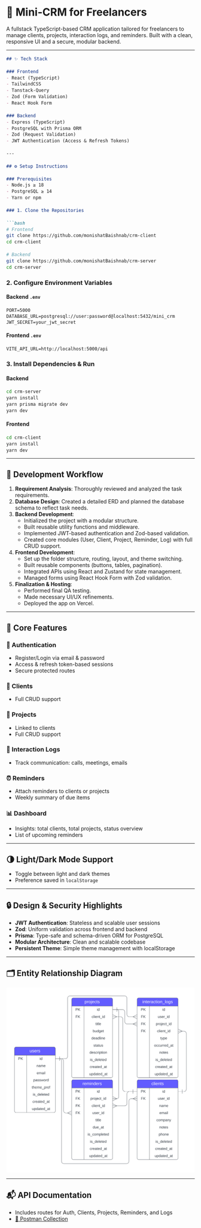 

# 🧠 Mini-CRM for Freelancers

A fullstack TypeScript-based CRM application tailored for freelancers to manage clients, projects, interaction logs, and reminders. Built with a clean, responsive UI and a secure, modular backend.

---

```markdown
## ✨ Tech Stack

### Frontend
- React (TypeScript)
- TailwindCSS
- Tanstack-Query
- Zod (Form Validation)
- React Hook Form

### Backend
- Express (TypeScript)
- PostgreSQL with Prisma ORM
- Zod (Request Validation)
- JWT Authentication (Access & Refresh Tokens)

---

## ⚙️ Setup Instructions

### Prerequisites
- Node.js ≥ 18
- PostgreSQL ≥ 14
- Yarn or npm

### 1. Clone the Repositories

```bash
# Frontend
git clone https://github.com/monishatBaishnab/crm-client
cd crm-client

# Backend
git clone https://github.com/monishatBaishnab/crm-server
cd crm-server
```

### 2. Configure Environment Variables

#### Backend `.env`
```env
PORT=5000
DATABASE_URL=postgresql://user:password@localhost:5432/mini_crm
JWT_SECRET=your_jwt_secret
```

#### Frontend `.env`
```env
VITE_API_URL=http://localhost:5000/api
```

### 3. Install Dependencies & Run

#### Backend
```bash
cd crm-server
yarn install
yarn prisma migrate dev
yarn dev
```

#### Frontend
```bash
cd crm-client
yarn install
yarn dev
```

---

## 🚧 Development Workflow

1. **Requirement Analysis**: Thoroughly reviewed and analyzed the task requirements.
2. **Database Design**: Created a detailed ERD and planned the database schema to reflect task needs.
3. **Backend Development**:
   - Initialized the project with a modular structure.
   - Built reusable utility functions and middleware.
   - Implemented JWT-based authentication and Zod-based validation.
   - Created core modules (User, Client, Project, Reminder, Log) with full CRUD support.
4. **Frontend Development**:
   - Set up the folder structure, routing, layout, and theme switching.
   - Built reusable components (buttons, tables, pagination).
   - Integrated APIs using React and Zustand for state management.
   - Managed forms using React Hook Form with Zod validation.
5. **Finalization & Hosting**:
   - Performed final QA testing.
   - Made necessary UI/UX refinements.
   - Deployed the app on Vercel.

---

## 🧩 Core Features

### 🔐 Authentication
- Register/Login via email & password
- Access & refresh token-based sessions
- Secure protected routes

### 👥 Clients
- Full CRUD support

### 📁 Projects
- Linked to clients
- Full CRUD support

### 📝 Interaction Logs
- Track communication: calls, meetings, emails

### ⏰ Reminders
- Attach reminders to clients or projects
- Weekly summary of due items

### 📊 Dashboard
- Insights: total clients, total projects, status overview
- List of upcoming reminders

---

## 🌗 Light/Dark Mode Support
- Toggle between light and dark themes
- Preference saved in `localStorage`

---

## 🔒 Design & Security Highlights

- **JWT Authentication**: Stateless and scalable user sessions
- **Zod**: Uniform validation across frontend and backend
- **Prisma**: Type-safe and schema-driven ORM for PostgreSQL
- **Modular Architecture**: Clean and scalable codebase
- **Persistent Theme**: Simple theme management with localStorage

---

## 🗂 Entity Relationship Diagram

![ER Diagram](./er_diagram.png)

---

## 📬 API Documentation

- Includes routes for Auth, Clients, Projects, Reminders, and Logs
- [🔗 Postman Collection](./postman-collection.json)

